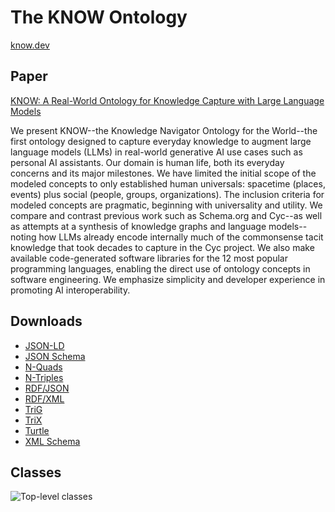 # The KNOW Ontology

[know.dev](https://know.dev)

## Paper

[KNOW: A Real-World Ontology for Knowledge Capture with Large Language Models](https://arxiv.org/abs/2405.19877)

We present KNOW--the Knowledge Navigator Ontology for the World--the first
ontology designed to capture everyday knowledge to augment large language
models (LLMs) in real-world generative AI use cases such as personal AI
assistants. Our domain is human life, both its everyday concerns and its
major milestones. We have limited the initial scope of the modeled concepts
to only established human universals: spacetime (places, events) plus social
(people, groups, organizations). The inclusion criteria for modeled concepts
are pragmatic, beginning with universality and utility. We compare and
contrast previous work such as Schema.org and Cyc--as well as attempts at a
synthesis of knowledge graphs and language models--noting how LLMs already
encode internally much of the commonsense tacit knowledge that took decades
to capture in the Cyc project. We also make available code-generated
software libraries for the 12 most popular programming languages, enabling
the direct use of ontology concepts in software engineering. We emphasize
simplicity and developer experience in promoting AI interoperability.

## Downloads

- [JSON-LD](https://github.com/know-ontology/know-ontology/releases/latest/download/know.jsonld)
- [JSON Schema](https://github.com/know-ontology/know-ontology/releases/latest/download/know.schema.json)
- [N-Quads](https://github.com/know-ontology/know-ontology/releases/latest/download/know.nq)
- [N-Triples](https://github.com/know-ontology/know-ontology/releases/latest/download/know.nt)
- [RDF/JSON](https://github.com/know-ontology/know-ontology/releases/latest/download/know.rj)
- [RDF/XML](https://github.com/know-ontology/know-ontology/releases/latest/download/know.rdf)
- [TriG](https://github.com/know-ontology/know-ontology/releases/latest/download/know.trig)
- [TriX](https://github.com/know-ontology/know-ontology/releases/latest/download/know.trix)
- [Turtle](https://github.com/know-ontology/know-ontology/releases/latest/download/know.ttl)
- [XML Schema](https://github.com/know-ontology/know-ontology/releases/latest/download/know.xsd)

## Classes

![Top-level classes](doc/classes.png)

